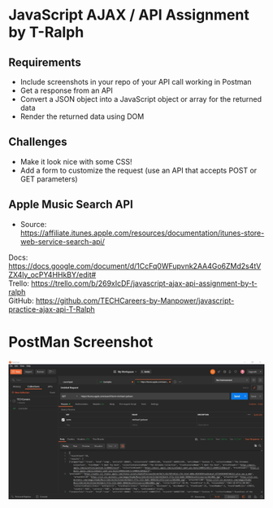 # JavaScript AJAX / API Assignment by T-Ralph

## Requirements
- Include screenshots in your repo of your API call working in Postman
- Get a response from an API
- Convert a JSON object into a JavaScript object or array for the returned data
- Render the returned data using DOM

## Challenges
- Make it look nice with some CSS!
- Add a form to customize the request (use an API that accepts POST or GET parameters)

## Apple Music Search API
- Source: https://affiliate.itunes.apple.com/resources/documentation/itunes-store-web-service-search-api/

Docs: https://docs.google.com/document/d/1CcFq0WFupvnk2AA4Go6ZMd2s4tVZX4ly_ocPY4HHkBY/edit# <br>
Trello: https://trello.com/b/269xIcDF/javascript-ajax-api-assignment-by-t-ralph <br>
GitHub: https://github.com/TECHCareers-by-Manpower/javascript-practice-ajax-api-T-Ralph <br>

# PostMan Screenshot
![PostMan Screenshot](https://github.com/T-Ralph/javascript-practice-ajax-api-apple-music/blob/master/img/postman.jpg?raw=true)
